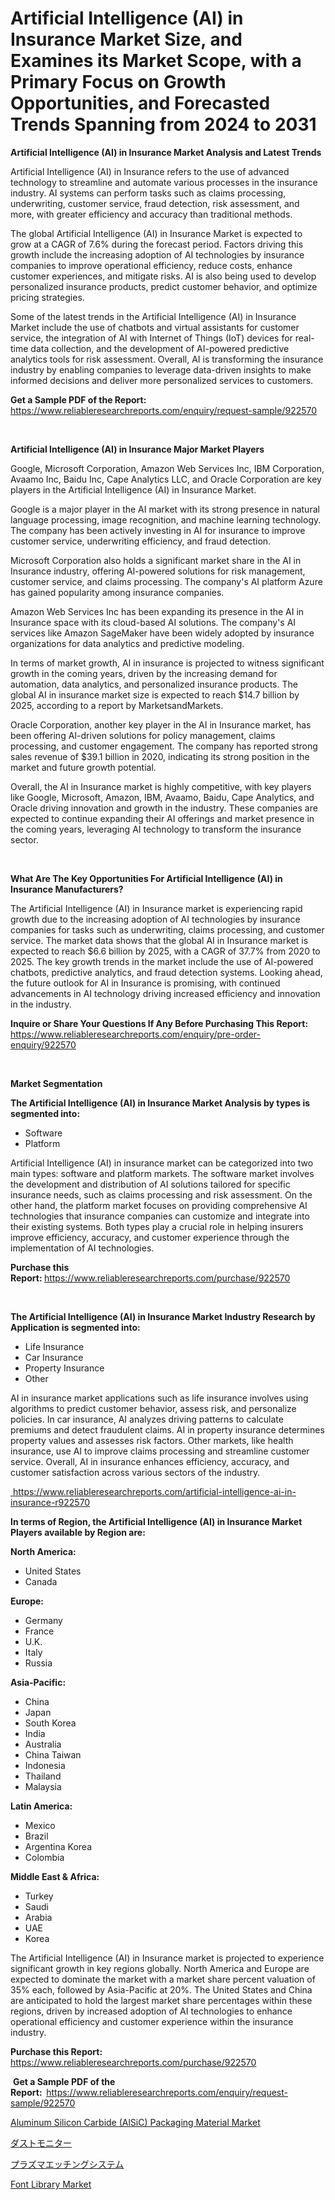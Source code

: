 <p><h1>Artificial Intelligence (AI) in Insurance Market Size, and Examines its Market Scope, with a Primary Focus on Growth Opportunities, and Forecasted Trends Spanning from 2024 to 2031</h1></p><p><strong>Artificial Intelligence (AI) in Insurance Market Analysis and Latest Trends</strong></p>
<p><p>Artificial Intelligence (AI) in Insurance refers to the use of advanced technology to streamline and automate various processes in the insurance industry. AI systems can perform tasks such as claims processing, underwriting, customer service, fraud detection, risk assessment, and more, with greater efficiency and accuracy than traditional methods.</p><p>The global Artificial Intelligence (AI) in Insurance Market is expected to grow at a CAGR of 7.6% during the forecast period. Factors driving this growth include the increasing adoption of AI technologies by insurance companies to improve operational efficiency, reduce costs, enhance customer experiences, and mitigate risks. AI is also being used to develop personalized insurance products, predict customer behavior, and optimize pricing strategies.</p><p>Some of the latest trends in the Artificial Intelligence (AI) in Insurance Market include the use of chatbots and virtual assistants for customer service, the integration of AI with Internet of Things (IoT) devices for real-time data collection, and the development of AI-powered predictive analytics tools for risk assessment. Overall, AI is transforming the insurance industry by enabling companies to leverage data-driven insights to make informed decisions and deliver more personalized services to customers.</p></p>
<p><strong>Get a Sample PDF of the Report:&nbsp;</strong> <a href="https://www.reliableresearchreports.com/enquiry/request-sample/922570">https://www.reliableresearchreports.com/enquiry/request-sample/922570</a></p>
<p>&nbsp;</p>
<p><strong>Artificial Intelligence (AI) in Insurance Major Market Players</strong></p>
<p><p>Google, Microsoft Corporation, Amazon Web Services Inc, IBM Corporation, Avaamo Inc, Baidu Inc, Cape Analytics LLC, and Oracle Corporation are key players in the Artificial Intelligence (AI) in Insurance Market.</p><p>Google is a major player in the AI market with its strong presence in natural language processing, image recognition, and machine learning technology. The company has been actively investing in AI for insurance to improve customer service, underwriting efficiency, and fraud detection.</p><p>Microsoft Corporation also holds a significant market share in the AI in Insurance industry, offering AI-powered solutions for risk management, customer service, and claims processing. The company's AI platform Azure has gained popularity among insurance companies.</p><p>Amazon Web Services Inc has been expanding its presence in the AI in Insurance space with its cloud-based AI solutions. The company's AI services like Amazon SageMaker have been widely adopted by insurance organizations for data analytics and predictive modeling.</p><p>In terms of market growth, AI in insurance is projected to witness significant growth in the coming years, driven by the increasing demand for automation, data analytics, and personalized insurance products. The global AI in insurance market size is expected to reach $14.7 billion by 2025, according to a report by MarketsandMarkets.</p><p>Oracle Corporation, another key player in the AI in Insurance market, has been offering AI-driven solutions for policy management, claims processing, and customer engagement. The company has reported strong sales revenue of $39.1 billion in 2020, indicating its strong position in the market and future growth potential.</p><p>Overall, the AI in Insurance market is highly competitive, with key players like Google, Microsoft, Amazon, IBM, Avaamo, Baidu, Cape Analytics, and Oracle driving innovation and growth in the industry. These companies are expected to continue expanding their AI offerings and market presence in the coming years, leveraging AI technology to transform the insurance sector.</p></p>
<p>&nbsp;</p>
<p><strong>What Are The Key Opportunities For Artificial Intelligence (AI) in Insurance Manufacturers?</strong></p>
<p><p>The Artificial Intelligence (AI) in Insurance market is experiencing rapid growth due to the increasing adoption of AI technologies by insurance companies for tasks such as underwriting, claims processing, and customer service. The market data shows that the global AI in Insurance market is expected to reach $6.6 billion by 2025, with a CAGR of 37.7% from 2020 to 2025. The key growth trends in the market include the use of AI-powered chatbots, predictive analytics, and fraud detection systems. Looking ahead, the future outlook for AI in Insurance is promising, with continued advancements in AI technology driving increased efficiency and innovation in the industry.</p></p>
<p><strong>Inquire or Share Your Questions If Any Before Purchasing This Report:</strong> <a href="https://www.reliableresearchreports.com/enquiry/pre-order-enquiry/922570">https://www.reliableresearchreports.com/enquiry/pre-order-enquiry/922570</a></p>
<p>&nbsp;</p>
<p><strong>Market Segmentation</strong></p>
<p><strong>The Artificial Intelligence (AI) in Insurance Market Analysis by types is segmented into:</strong></p>
<p><ul><li>Software</li><li>Platform</li></ul></p>
<p><p>Artificial Intelligence (AI) in insurance market can be categorized into two main types: software and platform markets. The software market involves the development and distribution of AI solutions tailored for specific insurance needs, such as claims processing and risk assessment. On the other hand, the platform market focuses on providing comprehensive AI technologies that insurance companies can customize and integrate into their existing systems. Both types play a crucial role in helping insurers improve efficiency, accuracy, and customer experience through the implementation of AI technologies.</p></p>
<p><strong>Purchase this Report:&nbsp;</strong><a href="https://www.reliableresearchreports.com/purchase/922570">https://www.reliableresearchreports.com/purchase/922570</a></p>
<p>&nbsp;</p>
<p><strong>The Artificial Intelligence (AI) in Insurance Market Industry Research by Application is segmented into:</strong></p>
<p><ul><li>Life Insurance</li><li>Car Insurance</li><li>Property Insurance</li><li>Other</li></ul></p>
<p><p>AI in insurance market applications such as life insurance involves using algorithms to predict customer behavior, assess risk, and personalize policies. In car insurance, AI analyzes driving patterns to calculate premiums and detect fraudulent claims. AI in property insurance determines property values and assesses risk factors. Other markets, like health insurance, use AI to improve claims processing and streamline customer service. Overall, AI in insurance enhances efficiency, accuracy, and customer satisfaction across various sectors of the industry.</p></p>
<p><a href="https://www.reliableresearchreports.com/artificial-intelligence-ai-in-insurance-r922570">&nbsp;https://www.reliableresearchreports.com/artificial-intelligence-ai-in-insurance-r922570</a></p>
<p><strong>In terms of Region, the Artificial Intelligence (AI) in Insurance Market Players available by Region are:</strong></p>
<p>
    <p> <strong> North America: </strong>
        <ul>
            <li>United States</li>
            <li>Canada</li>
        </ul>
        </p> 
    <p> <strong> Europe: </strong>
        <ul>
            <li>Germany</li>
            <li>France</li>
            <li>U.K.</li>
            <li>Italy</li>
            <li>Russia</li>
        </ul>
        </p> 
    <p> <strong> Asia-Pacific: </strong>
        <ul>
            <li>China</li>
            <li>Japan</li>
            <li>South Korea</li>
            <li>India</li>
            <li>Australia</li>
            <li>China Taiwan</li>
            <li>Indonesia</li>
            <li>Thailand</li>
            <li>Malaysia</li>
        </ul>
        </p> 
    <p> <strong> Latin America: </strong>
        <ul>
            <li>Mexico</li>
            <li>Brazil</li>
            <li>Argentina Korea</li>
            <li>Colombia</li>
        </ul>
        </p> 
    <p> <strong> Middle East & Africa: </strong>
        <ul>
            <li>Turkey</li>
            <li>Saudi</li>
            <li>Arabia</li>
            <li>UAE</li>
            <li>Korea</li>
        </ul>
    </p>
    </p>
<p><p>The Artificial Intelligence (AI) in Insurance market is projected to experience significant growth in key regions globally. North America and Europe are expected to dominate the market with a market share percent valuation of 35% each, followed by Asia-Pacific at 20%. The United States and China are anticipated to hold the largest market share percentages within these regions, driven by increased adoption of AI technologies to enhance operational efficiency and customer experience within the insurance industry.</p></p>
<p><strong>Purchase this Report: </strong><a href="https://www.reliableresearchreports.com/purchase/922570">https://www.reliableresearchreports.com/purchase/922570</a></p>
<p>&nbsp;<strong>Get a Sample PDF of the Report:&nbsp;&nbsp;</strong><a href="https://www.reliableresearchreports.com/enquiry/request-sample/922570">https://www.reliableresearchreports.com/enquiry/request-sample/922570</a></p>
<p><strong></strong></p>
<p><p><a href="https://www.linkedin.com/pulse/aluminum-silicon-carbide-alsic-packaging-material-market-furnish-jjhyf">Aluminum Silicon Carbide (AlSiC) Packaging Material Market</a></p><p><a href="https://github.com/tanyaali3/Market-Research-Report-List-1/blob/main/887511261060.md">ダストモニター</a></p><p><a href="https://github.com/DwightHuels1/Market-Research-Report-List-1/blob/main/729045561061.md">プラズマエッチングシステム</a></p><p><a href="https://www.linkedin.com/pulse/font-library-market-size-examines-its-scope-primary-focus-kpqvf">Font Library Market</a></p></p>